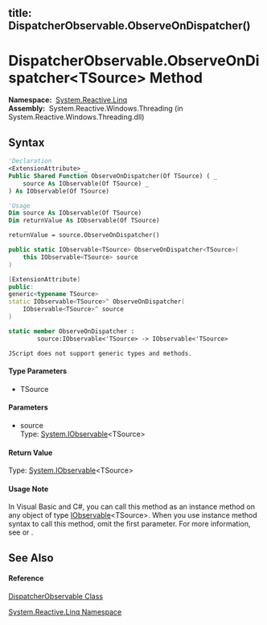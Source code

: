 title: DispatcherObservable.ObserveOnDispatcher<TSource>()
---
# DispatcherObservable.ObserveOnDispatcher\<TSource\> Method

**Namespace:**  [System.Reactive.Linq](System.Reactive.Linq/System.Reactive.Linq)  
**Assembly:**  System.Reactive.Windows.Threading (in System.Reactive.Windows.Threading.dll)

## Syntax

```vb
'Declaration
<ExtensionAttribute> _
Public Shared Function ObserveOnDispatcher(Of TSource) ( _
    source As IObservable(Of TSource) _
) As IObservable(Of TSource)
```

```vb
'Usage
Dim source As IObservable(Of TSource)
Dim returnValue As IObservable(Of TSource)

returnValue = source.ObserveOnDispatcher()
```

```csharp
public static IObservable<TSource> ObserveOnDispatcher<TSource>(
    this IObservable<TSource> source
)
```

```c++
[ExtensionAttribute]
public:
generic<typename TSource>
static IObservable<TSource>^ ObserveOnDispatcher(
    IObservable<TSource>^ source
)
```

```fsharp
static member ObserveOnDispatcher : 
        source:IObservable<'TSource> -> IObservable<'TSource> 
```

```jscript
JScript does not support generic types and methods.
```

#### Type Parameters

- TSource

#### Parameters

- source  
  Type: [System.IObservable](https://msdn.microsoft.com/en-us/library/Dd990377)\<TSource\>

#### Return Value

Type: [System.IObservable](https://msdn.microsoft.com/en-us/library/Dd990377)\<TSource\>

#### Usage Note

In Visual Basic and C\#, you can call this method as an instance method on any object of type [IObservable](https://msdn.microsoft.com/en-us/library/Dd990377)\<TSource\>. When you use instance method syntax to call this method, omit the first parameter. For more information, see [](https://msdn.microsoft.com/en-us/library/Bb384936) or [](https://msdn.microsoft.com/en-us/library/Bb383977).

## See Also

#### Reference

[DispatcherObservable Class](DispatcherObservable/DispatcherObservable)

[System.Reactive.Linq Namespace](System.Reactive.Linq/System.Reactive.Linq)









